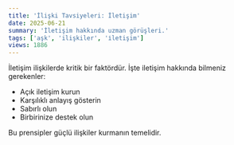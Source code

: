 ```yaml
---
title: 'İlişki Tavsiyeleri: İletişim'
date: 2025-06-21
summary: 'İletişim hakkında uzman görüşleri.'
tags: ['aşk', 'ilişkiler', 'i̇letişim']
views: 1886
---
```


İletişim ilişkilerde kritik bir faktördür. İşte i̇letişim hakkında bilmeniz gerekenler:

- Açık iletişim kurun
- Karşılıklı anlayış gösterin
- Sabırlı olun
- Birbirinize destek olun

Bu prensipler güçlü ilişkiler kurmanın temelidir.